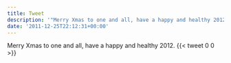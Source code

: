 ```yaml
---
title: Tweet
description: '"Merry Xmas to one and all, have a happy and healthy 2012."'
date: '2011-12-25T22:12:31+00:00'
---
```

Merry Xmas to one and all, have a happy and healthy 2012.
      {{< tweet 0 0 >}}
    
